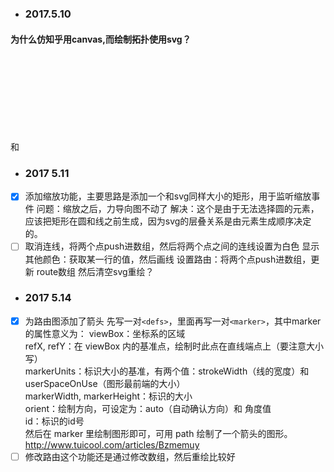 - ### 2017.5.10
#### 为什么仿知乎用canvas,而绘制拓扑使用svg？
<canvas>和<svg>都是HTML5推荐使用的图形技术，Canvas基于像素，提供2D绘制函数，是一种HTML元素类型，依赖于HTML，只能通过脚本绘制图形；SVG为矢量，提供一系列图形元素（Rect, Path, Circle, Line…），还有完整的动画，事件机制，本身就能独立使用，也可以嵌入到HTML中
Canvas提供的功能更原始，适合像素处理，动态渲染和大数据量绘制，SVG更适合用来做动态交互，而且SVG绘图很容易编辑，只需要增加或移除相应的元素就可以了。
由于后续需要添加设置路由等功能，所以采用了基于svg的数据可视化库，d3.js

- ### 2017 5.11
- [x] 添加缩放功能，主要思路是添加一个和svg同样大小的矩形，用于监听缩放事件
问题：缩放之后，力导向图不动了
解决：这个是由于无法选择圆的元素，应该把矩形在圆和线之前生成，因为svg的层叠关系是由元素生成顺序决定的。
- [ ] 取消连线，将两个点push进数组，然后将两个点之间的连线设置为白色
显示其他颜色：获取某一行的值，然后画线
设置路由：将两个点push进数组，更新 route数组
然后清空svg重绘？

- ### 2017 5.14
- [x] 为路由图添加了箭头
先写一对```<defs>```，里面再写一对```<marker>```，其中marker的属性意义为：
viewBox：坐标系的区域  
refX, refY：在 viewBox 内的基准点，绘制时此点在直线端点上（要注意大小写）  
markerUnits：标识大小的基准，有两个值：strokeWidth（线的宽度）和userSpaceOnUse（图形最前端的大小）  
markerWidth, markerHeight：标识的大小  
orient：绘制方向，可设定为：auto（自动确认方向）和 角度值  
id：标识的id号  
然后在 marker 里绘制图形即可，可用 path 绘制了一个箭头的图形。
http://www.tuicool.com/articles/Bzmemuy  
- [ ] 修改路由这个功能还是通过修改数组，然后重绘比较好
